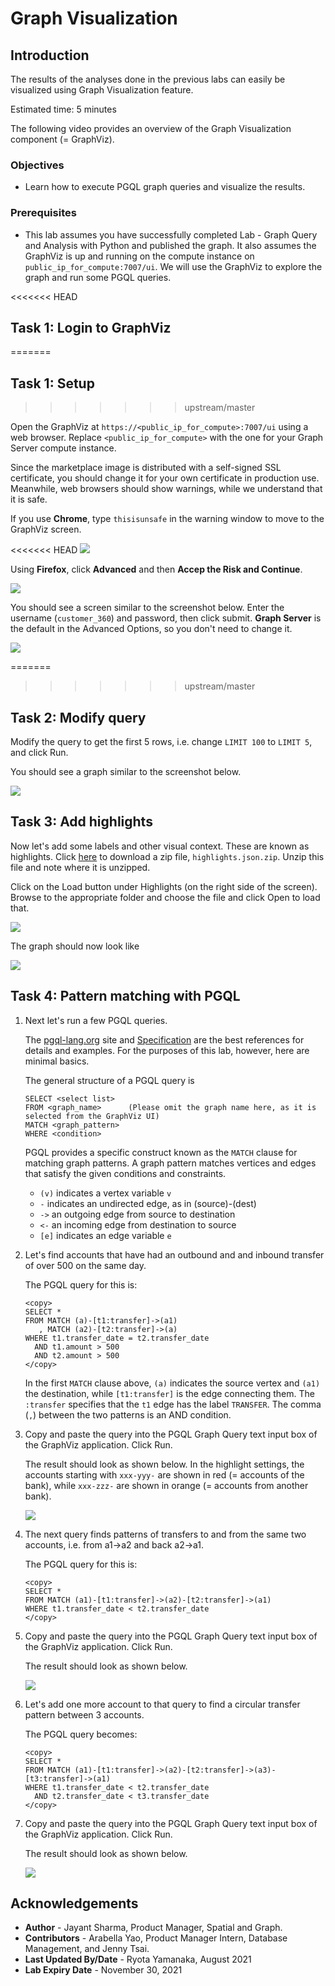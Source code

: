 # Graph Visualization

## Introduction

The results of the analyses done in the previous labs can easily be visualized using Graph Visualization feature.

Estimated time: 5 minutes

The following video provides an overview of the Graph Visualization component (= GraphViz).

[](youtube:zfefKdNfAY4)

### Objectives

- Learn how to execute PGQL graph queries and visualize the results.

### Prerequisites

- This lab assumes you have successfully completed Lab - Graph Query and Analysis with Python and published the graph. It also assumes the GraphViz is up and running on the compute instance on `public_ip_for_compute:7007/ui`. We will use the GraphViz to explore the graph and run some PGQL queries.

<<<<<<< HEAD
## Task 1: Login to GraphViz
=======
## Task 1: Setup
>>>>>>> upstream/master

Open the GraphViz at `https://<public_ip_for_compute>:7007/ui` using a web browser. Replace `<public_ip_for_compute>` with the one for your Graph Server compute instance.

Since the marketplace image is distributed with a self-signed SSL certificate, you should change it for your own certificate in production use. Meanwhile, web browsers should show warnings, while we understand that it is safe.

If you use **Chrome**, type `thisisunsafe` in the warning window to move to the GraphViz screen.

<<<<<<< HEAD
![](images/login-chrome.jpg)

Using **Firefox**, click **Advanced** and then **Accep the Risk and Continue**.

![](images/login-firefox.jpg)

You should see a screen similar to the screenshot below. Enter the username (`customer_360`) and password, then click submit. **Graph Server** is the default in the Advanced Options, so you don't need to change it.

![](images/login.jpg)

=======
>>>>>>> upstream/master
## Task 2: Modify query

Modify the query to get the first 5 rows, i.e. change `LIMIT 100` to `LIMIT 5`, and click Run.

You should see a graph similar to the screenshot below.

![](images/show-5-elements.jpg)

## Task 3: Add highlights

Now let's add some labels and other visual context. These are known as highlights. Click [here](https://objectstorage.us-ashburn-1.oraclecloud.com/p/0oxhos9S_i5fYJHAfAjOMUYG5srWukq9W-9s47ya8s88iv_Szt8P5O-ko7EwAPJy/n/c4u04/b/data-management-library-files/o/highlights.json.zip) to download a zip file, `highlights.json.zip`. Unzip this file and note where it is unzipped.

Click on the Load button under Highlights (on the right side of the screen). Browse to the appropriate folder and choose the file and click Open to load that.

![](images/GraphVizLoadHighlights.png)

The graph should now look like

![](images/GraphVizWithHighlights.png)

## Task 4: Pattern matching with PGQL

1. Next let's run a few PGQL queries.

    The [pgql-lang.org](http://pgql-lang.org) site and [Specification](http://pgql-lang.org/spec/1.3) are the best references for details and examples. For the purposes of this lab, however, here are minimal basics.

    The general structure of a PGQL query is

    ```
    SELECT <select list>
    FROM <graph_name>      (Please omit the graph name here, as it is selected from the GraphViz UI)
    MATCH <graph_pattern>
    WHERE <condition>
    ```

    PGQL provides a specific construct known as the `MATCH` clause for matching graph patterns. A graph pattern matches vertices and edges that satisfy the given conditions and constraints.  
    - `(v)` indicates a vertex variable `v`   
    - `-` indicates an undirected edge, as in (source)-(dest)  
    - `->` an outgoing edge from source to destination  
    - `<-` an incoming edge from destination to source  
    - `[e]` indicates an edge variable `e`

2. Let's find accounts that have had an outbound and and inbound transfer of over 500 on the same day.

    The PGQL query for this is:

    ```
    <copy>
    SELECT *
    FROM MATCH (a)-[t1:transfer]->(a1)
       , MATCH (a2)-[t2:transfer]->(a)
    WHERE t1.transfer_date = t2.transfer_date
      AND t1.amount > 500
      AND t2.amount > 500
    </copy>
    ```

    In the first `MATCH` clause above, `(a)` indicates the source vertex and `(a1)` the destination, while `[t1:transfer]` is the edge connecting them. The `:transfer` specifies that the `t1` edge has the label `TRANSFER`. The comma (`,`) between the two patterns is an AND condition.

3. Copy and paste the query into the PGQL Graph Query text input box of the GraphViz application. Click Run.

    The result should look as shown below. In the highlight settings, the accounts starting with `xxx-yyy-` are shown in red (= accounts of the bank), while `xxx-zzz-` are shown in orange (= accounts from another bank). 

    ![](images/same-day-transfers.jpg)

4. The next query finds patterns of transfers to and from the same two accounts, i.e. from a1->a2 and back a2->a1.

    The PGQL query for this is:
    ```
    <copy>
    SELECT *
    FROM MATCH (a1)-[t1:transfer]->(a2)-[t2:transfer]->(a1)
    WHERE t1.transfer_date < t2.transfer_date
    </copy>
    ```

5. Copy and paste the query into the PGQL Graph Query text input box of the GraphViz application. Click Run.

    The result should look as shown below.

    ![](images/cycle-2-hops.jpg)

6. Let's add one more account to that query to find a circular transfer pattern between 3 accounts.

    The PGQL query becomes:
    ```
    <copy>
    SELECT *
    FROM MATCH (a1)-[t1:transfer]->(a2)-[t2:transfer]->(a3)-[t3:transfer]->(a1)
    WHERE t1.transfer_date < t2.transfer_date
      AND t2.transfer_date < t3.transfer_date
    </copy>
    ```

7. Copy and paste the query into the PGQL Graph Query text input box of the GraphViz application. Click Run.

    The result should look as shown below.

    ![](images/cycle-3-hops.jpg)

## Acknowledgements

* **Author** - Jayant Sharma, Product Manager, Spatial and Graph.
* **Contributors** - Arabella Yao, Product Manager Intern, Database Management, and Jenny Tsai.
* **Last Updated By/Date** - Ryota Yamanaka, August 2021
* **Lab Expiry Date** - November 30, 2021

